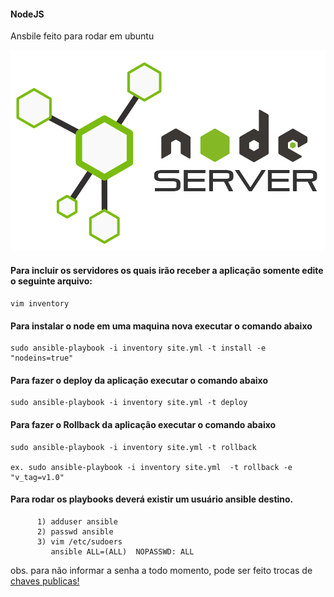 #### NodeJS
Ansbile feito para rodar em ubuntu

![N|node](image/nodeserver-logo.png)

#### Para incluir os servidores os quais irão receber a aplicação somente edite o seguinte arquivo:

    vim inventory

#### Para instalar o node em uma maquina nova executar o comando abaixo

    sudo ansible-playbook -i inventory site.yml -t install -e "nodeins=true"

#### Para fazer o deploy da aplicação executar o comando abaixo

    sudo ansible-playbook -i inventory site.yml -t deploy


#### Para fazer o Rollback da aplicação executar o comando abaixo

    sudo ansible-playbook -i inventory site.yml -t rollback

    ex. sudo ansible-playbook -i inventory site.yml  -t rollback -e "v_tag=v1.0" 
#### Para rodar os playbooks deverá existir um usuário ansible  destino.
           
          1) adduser ansible 
          2) passwd ansible
          3) vim /etc/sudoers
             ansible ALL=(ALL)  NOPASSWD: ALL
obs. para não informar a senha a todo momento, pode ser feito  trocas de  [chaves publicas!]( https://www.digitalocean.com/community/tutorials/como-configurar-chaves-ssh-no-ubuntu-18-04-pt)
